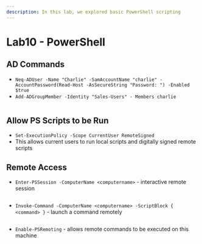 ```yaml
---
description: In this lab, we explored basic PowerShell scripting
---
```


# Lab10 - PowerShell

## AD Commands

* `Neq-ADUser -Name "Charlie" -SamAccountName "charlie" - AccountPassword(Read-Host -AsSecureString "Password: ") -Enabled $true`
* `Add-ADGroupMember -Identity "Sales-Users" - Members charlie`

<figure><img src="https://lh7-us.googleusercontent.com/yuCKKzJsbL2VJL5sVPcQIzLyQWuV2TMDL4CLXOJ-Q2nMhLBi6fkPr32FqvM3IN5obMTp2yBmL2xr09AfRQfUF93gZQp5nv9_84wZ0I5QWszJd4xIuA0AwHDKSEw988TywxU2Q1TBqo2UW03g-1l-MA" alt=""><figcaption></figcaption></figure>

## Allow PS Scripts to be Run

* `Set-ExecutionPolicy -Scope CurrentUser RemoteSigned`
* This allows current users to run local scripts and digitally signed remote scripts

## Remote Access

* `Enter-PSSession -ComputerName <computername>` - interactive remote session

<figure><img src="../.gitbook/assets/image (17).png" alt=""><figcaption></figcaption></figure>

* `Invoke-Command -ComputerName <computername> -ScriptBlock { <command> }` - launch a command remotely

<figure><img src="../.gitbook/assets/image (18).png" alt=""><figcaption></figcaption></figure>

* `Enable-PSRemoting` - allows remote commands to be executed on this machine
